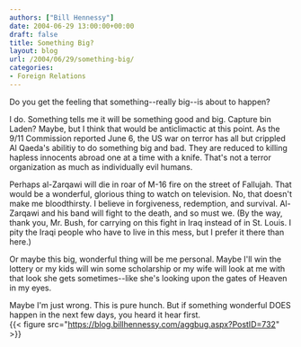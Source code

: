 ```yaml
---
authors: ["Bill Hennessy"]
date: 2004-06-29 13:00:00+00:00
draft: false
title: Something Big?
layout: blog
url: /2004/06/29/something-big/
categories:
- Foreign Relations
---
```


Do you get the feeling that something--really big--is about to happen?   
  
I do.  Something tells me it will be something good and big.  Capture bin Laden?  Maybe, but I think that would be anticlimactic at this point.  As the 9/11 Commission reported June 6, the US war on terror has all but crippled Al Qaeda's abilitiy to do something big and bad.  They are reduced to killing hapless innocents abroad one at a time with a knife.  That's not a terror organization as much as individually evil humans.  
  
Perhaps al-Zarqawi will die in roar of M-16 fire on the street of Fallujah.  That would be a wonderful, glorious thing to watch on television.  No, that doesn't make me bloodthirsty.  I believe in forgiveness, redemption, and survival.  Al-Zarqawi and his band will fight to the death, and so must we.  (By the way, thank you, Mr. Bush, for carrying on this fight in Iraq instead of in St. Louis.  I pity the Iraqi people who have to live in this mess, but I prefer it there than here.)  
  
Or maybe this big, wonderful thing will be me personal.  Maybe I'll win the lottery or my kids will win some scholarship or my wife will look at me with that look she gets sometimes--like she's looking upon the gates of Heaven in my eyes.    
  
Maybe I'm just wrong.  This is pure hunch.  But if something wonderful DOES happen in the next few days, you heard it hear first.   
{{< figure src="https://blog.billhennessy.com/aggbug.aspx?PostID=732" >}}

